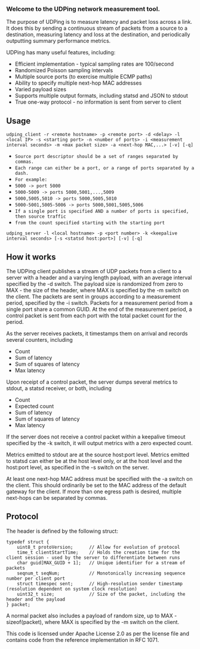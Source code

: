 ### Welcome to the UDPing network measurement tool.

The purpose of UDPing is to measure latency and packet loss across a link.  It does this by sending a continuous stream of packets from a source to a destination, measuring latency and loss at the destination, and periodically outputting summary performance metrics.

UDPing has many useful features, including:
* Efficient implementation - typical sampling rates are 100/second
* Randomized Poisson sampling intervals
* Multiple source ports (to exercise multiple ECMP paths)
* Ability to specify multiple next-hop MAC addresses
* Varied payload sizes
* Supports multiple output formats, including statsd and JSON to stdout 
* True one-way protocol - no information is sent from server to client

## Usage

`udping_client -r <remote hostname> -p <remote port> -d <delay> -l <local IP> -s <starting port> -n <number of ports> -i <measurement interval seconds> -m <max packet size> -a <next-hop MAC,...> [-v] [-q]`
*  `Source port descriptor should be a set of ranges separated by commas.`
*  `Each range can either be a port, or a range of ports separated by a dash.`
*  `For example:`
  *  `5000 -> port 5000`
  *  `5000-5009 -> ports 5000,5001,...,5009`
  *  `5000,5005,5010 -> ports 5000,5005,5010`
  *  `5000-5001,5005-5006 -> ports 5000,5001,5005,5006`
*  `If a single port is specified AND a number of ports is specified, then source traffic`
*  `from the count specified starting with the starting port`

`udping_server -l <local hostname> -p <port number> -k <keepalive interval seconds> [-s <statsd host:port>] [-v] [-q]`

## How it works

The UDPing client publishes a stream of UDP packets from a client to a server with a header and a varying length payload, with an average interval specified by the -d switch.  The payload size is randomized from zero to MAX - the size of the header, where MAX is specified by the -m switch on the client.  The packets are sent in groups according to a measurement period, specified by the -i switch.  Packets for a measurement period from a single port share a common GUID.  At the end of the measurement period, a control packet is sent from each port with the total packet count for the period.

As the server receives packets, it timestamps them on arrival and records several counters, including
* Count
* Sum of latency
* Sum of squares of latency
* Max latency

Upon receipt of a control packet, the server dumps several metrics to stdout, a statsd receiver, or both, including
* Count
* Expected count
* Sum of latency
* Sum of squares of latency
* Max latency

If the server does not receive a control packet within a keepalive timeout specified by the -k switch, it will output metrics with a zero expected count.

Metrics emitted to stdout are at the source host:port level.  Metrics emitted to statsd can either be at the host level only, or at the host level and the host:port level, as specified in the -s switch on the server.

At least one next-hop MAC address must be specified with the -a switch on the client.  This should ordinarily be set to the MAC address of the default gateway for the client.  If more than one egress path is desired, multiple next-hops can be separated by commas.

## Protocol

The header is defined by the following struct:

    typedef struct {
        uint8_t protoVersion;      // Allow for evolution of protocol
        time_t clientStartTime;    // Holds the creation time for the client session - used by the server to differentiate between runs
        char guid[MAX_GUID + 1];   // Unique identifier for a stream of packets
        seqnum_t seqNum;           // Monotonically increasing sequence number per client port
        struct timespec sent;      // High-resolution sender timestamp (resolution dependent on system clock resolution)
        uint32_t size;             // Size of the packet, including the header and the payload
    } packet;

A normal packet also includes a payload of random size, up to MAX - sizeof(packet), where MAX is specified by the -m switch on the client.

This code is licensed under Apache License 2.0 as per the license file and contains code from the reference implementation in RFC 1071.

